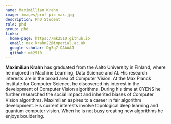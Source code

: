 ```yaml
---
name: Maximillian Krahn
image: images/prof-pic-max.jpg
description: PhD Student
role: phd
group: phd
links:
  home-page: https://mk2510.github.io
  email: max.krahn22@imperial.ac.uk
  google-scholar: Dg5q7-QAAAAJ
  github: mk2510
---
```


<strong>Maximilian Krahn</strong> has graduated from the Aalto University in Finland, where he majored in Machine Learning, Data Science and AI. His research interests are in the broad area of Computer Vision. At the Max Planck Institute for Computer Science, he discovered his interest in the development of Computer Vision algorithms. During his time at CYENS he further researched the social impact and inherited biases of Computer Vision algorithms. Maximilian aspires to a career in fair algorithm development. His current interests involve topological deep learning and quantum computer vision. When he is not busy creating new algorithms he enjoys bouldering. 